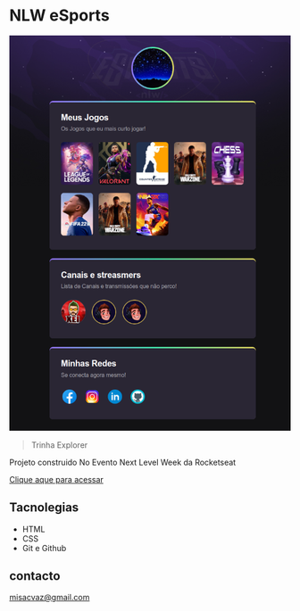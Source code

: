 # NLW eSports 

![preview](./.github/Preview.png)

> Trinha Explorer

Projeto construido No Evento Next Level Week da Rocketseat

[Clique aque para acessar](https://misacvaz.github.io/nlw-esports-explorer/)

## Tacnolegias

- HTML
- CSS
- Git e Github

## contacto

misacvaz@gmail.com